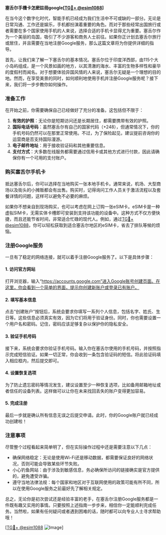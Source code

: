 **塞舌尔手機卡怎麽註冊google[[TG💪+ @esim1088](https://t.me/s/esim1088)]**

在当今这个数字化时代，智能手机已经成为我们生活中不可或缺的一部分。无论是日常沟通、工作还是娱乐，手机都扮演着重要的角色。而对于那些经常出国旅行或者需要在多个国家使用手机的人来说，选择合适的手机卡显得尤为重要。塞舌尔作为一个美丽的岛国，吸引了不少游客和商务人士前往。如果你正计划去塞舌尔旅行或居住，并且需要在当地注册Google服务，那么这篇文章将为你提供详细的指导。

首先，让我们来了解一下塞舌尔的基本情况。塞舌尔位于印度洋西部，由115个大小岛屿组成，是一个风景如画的地方，以其清澈的海水、丰富的生物多样性和豪华的度假村而闻名。对于想要体验异国风情的人来说，塞舌尔无疑是一个理想的目的地。然而，在享受美景的同时，如何顺利地使用手机并注册Google服务呢？接下来，我们将一步步教你如何操作。

### 准备工作

在开始之前，你需要确保自己已经做好了充分的准备。这包括但不限于：

1. **有效的护照**：无论你是短期访问还是长期居住，都需要携带有效的护照。
2. **国际电话号码**：虽然塞舌尔有自己的国家代码（+248），但通常情况下，你的手机号码仍然可以在那里正常使用。不过，为了保险起见，建议提前咨询你的运营商是否支持国际漫游。
3. **电子邮件地址**：用于接收验证码和其他重要信息。
4. **支付方式**：大多数在线服务都需要通过信用卡或其他方式进行付款，因此请确保你有一个可用的支付账户。

### 购买塞舌尔手机卡

抵达塞舌尔后，你可以选择在当地购买一张本地手机卡。通常来说，机场、大型商场以及街头的小摊贩都会有出售。购买时，记得询问工作人员关于激活流程以及套餐详情的问题，这样可以避免不必要的麻烦。

如果你不想亲自到现场购买，也可以考虑在网上订购一张eSIM卡。eSIM卡是一种虚拟SIM卡，无需实体卡槽即可安装到支持该功能的设备中。这种方式不仅方便快捷，而且还能节省时间，非常适合忙碌的现代人。例如，通过[TG💪+ @esim1088](https://t.me/s/esim1088)，你可以轻松获取到适合塞舌尔地区的eSIM卡，省去了排队等候的烦恼。

### 注册Google服务

一旦有了稳定的网络连接，就可以着手注册Google服务了。以下是具体步骤：

#### 1. 访问官方网站
打开浏览器，输入“https://accounts.google.com”进入Google账号创建页面。在这里，你会看到一个简单的界面，提示你创建新账户或登录已有账户。

#### 2. 填写基本信息
点击“创建账户”按钮后，系统会要求你填写一系列个人信息，包括名字、姓氏、生日等。这些信息必须真实有效，因为它们将用于验证身份。同时，你也需要设置一个用户名和密码。记住，密码应该足够复杂以保护你的隐私安全。

#### 3. 验证手机号码
接下来，系统会要求你验证手机号码。输入你在塞舌尔使用的手机号码，并按照指示完成短信验证。如果一切正常，你会收到一条包含验证码的短信。将此验证码填入相应框内，然后提交即可。

#### 4. 设置恢复选项
为了防止遗忘密码等情况发生，建议设置至少一种恢复选项，比如备用邮箱地址或者信任的设备列表。这样做可以让你在未来找回丢失的账户变得更加容易。

#### 5. 完成注册
最后一步就是确认所有信息无误之后提交申请。此时，你的Google账户就已经成功创建啦！

### 注意事项

尽管整个过程看起来简单明了，但在实际操作过程中还是需要注意以下几点：

- 确保网络稳定：无论是使用Wi-Fi还是移动数据，都需要保证良好的网络状况，否则可能会导致某些环节失败。
- 小心钓鱼网站：由于涉及到敏感信息，务必确保所访问的链接确实是官方提供的，避免遭受诈骗。
- 遵守当地法律法规：每个国家和地区对于互联网使用的政策可能有所不同，所以在使用Google服务之前最好先了解相关规定。

总之，无论你是初次尝试还是经验丰富的老手，在塞舌尔注册Google服务都是一件既有趣又实用的事情。只要按照上述指南一步步来，相信你一定能顺利完成任务。当然啦，如果有任何疑问或者遇到困难的话，随时都可以向专业人士寻求帮助哦！

[[TG💪+ @esim1088](https://t.me/s/esim1088) ![Image](https://i.postimg.cc/4NQfJmqS/Snipaste-2025-05-13-00-14-12.png)]